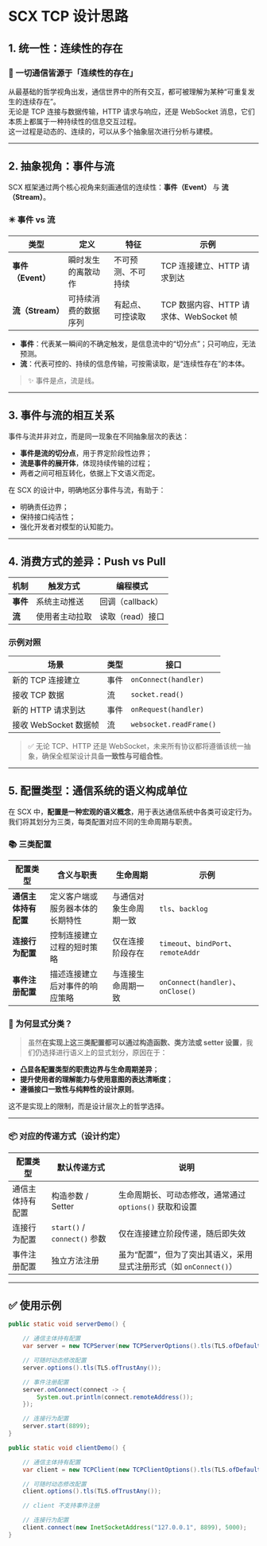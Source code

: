 # SCX TCP 设计思路

## 1. 统一性：连续性的存在

### 🌟 一切通信皆源于「连续性的存在」

从最基础的哲学视角出发，通信世界中的所有交互，都可被理解为某种“可重复发生的连续存在”。  
无论是 TCP 连接与数据传输，HTTP 请求与响应，还是 WebSocket 消息，它们本质上都属于一种持续性的信息交互过程。  
这一过程是动态的、连续的，可以从多个抽象层次进行分析与建模。

---

## 2. 抽象视角：事件与流

SCX 框架通过两个核心视角来刻画通信的连续性：**事件（Event）** 与 **流（Stream）**。

### ✴️ 事件 vs 流

| 类型            | 定义         | 特征        | 示例                            |
|---------------|------------|-----------|-------------------------------|
| **事件（Event）** | 瞬时发生的离散动作  | 不可预测、不可持续 | TCP 连接建立、HTTP 请求到达            |
| **流（Stream）** | 可持续消费的数据序列 | 有起点、可控读取  | TCP 数据内容、HTTP 请求体、WebSocket 帧 |

- **事件**：代表某一瞬间的不确定触发，是信息流中的“切分点”；只可响应，无法预测。
- **流**：代表可控的、持续的信息传输，可按需读取，是“连续性存在”的本体。

> ✨ 事件是点，流是线。

---

## 3. 事件与流的相互关系

事件与流并非对立，而是同一现象在不同抽象层次的表达：

- **事件是流的切分点**，用于界定阶段性边界；
- **流是事件的展开体**，体现持续传输的过程；
- 两者之间可相互转化，依据上下文语义而定。

在 SCX 的设计中，明确地区分事件与流，有助于：

- 明确责任边界；
- 保持接口纯洁性；
- 强化开发者对模型的认知能力。

---

## 4. 消费方式的差异：Push vs Pull

| 机制     | 触发方式    | 编程模式         |
|--------|---------|--------------|
| **事件** | 系统主动推送  | 回调（callback） |
| **流**  | 使用者主动拉取 | 读取（read）接口   |

### 示例对照

| 场景               | 类型 | 接口                      |
|------------------|----|-------------------------|
| 新的 TCP 连接建立      | 事件 | `onConnect(handler)`    |
| 接收 TCP 数据        | 流  | `socket.read()`         |
| 新的 HTTP 请求到达     | 事件 | `onRequest(handler)`    |
| 接收 WebSocket 数据帧 | 流  | `websocket.readFrame()` |

> ✅ 无论 TCP、HTTP 还是 WebSocket，未来所有协议都将遵循该统一抽象，确保全框架设计具备**一致性与可组合性**。

---

## 5. 配置类型：通信系统的语义构成单位

在 SCX 中，**配置是一种宏观的语义概念**，用于表达通信系统中各类可设定行为。我们将其划分为三类，每类配置对应不同的生命周期与职责。

### 📚 三类配置

| 配置类型         | 含义与职责            | 生命周期        | 示例                                |
|--------------|------------------|-------------|-----------------------------------|
| **通信主体持有配置** | 定义客户端或服务器本体的长期特性 | 与通信对象生命周期一致 | `tls`、`backlog`                   |
| **连接行为配置**   | 控制连接建立过程的短时策略    | 仅在连接阶段存在    | `timeout`、`bindPort`、`remoteAddr` |
| **事件注册配置**   | 描述连接建立后对事件的响应策略  | 与连接生命周期一致   | `onConnect(handler)`、`onClose()`  |

### 🧩 为何显式分类？

> 虽然**在实现上这三类配置都可以通过构造函数、类方法或 setter 设置**，我们仍选择进行语义上的显式划分，原因在于：

- **凸显各配置类型的职责边界与生命周期差异**；
- **提升使用者的理解能力与使用意图的表达清晰度**；
- **遵循接口一致性与纯粹性的设计原则**。

这不是实现上的限制，而是设计层次上的哲学选择。

---

### 📦 对应的传递方式（设计约定）

| 配置类型     | 默认传递方式                     | 说明                                        |
|----------|----------------------------|-------------------------------------------|
| 通信主体持有配置 | 构造参数 / Setter              | 生命周期长、可动态修改，通常通过 `options()` 获取和设置        |
| 连接行为配置   | `start()` / `connect()` 参数 | 仅在连接建立阶段传递，随后即失效                          |
| 事件注册配置   | 独立方法注册                     | 虽为“配置”，但为了突出其语义，采用显式注册形式（如 `onConnect()`） |

---

## ✅ 使用示例

```java
public static void serverDemo() {

    // 通信主体持有配置
    var server = new TCPServer(new TCPServerOptions().tls(TLS.ofDefault()));

    // 可随时动态修改配置
    server.options().tls(TLS.ofTrustAny());

    // 事件注册配置
    server.onConnect(connect -> {
        System.out.println(connect.remoteAddress());
    });

    // 连接行为配置
    server.start(8899);
}

public static void clientDemo() {

    // 通信主体持有配置
    var client = new TCPClient(new TCPClientOptions().tls(TLS.ofDefault()));

    // 可随时动态修改配置
    client.options().tls(TLS.ofTrustAny());

    // client 不支持事件注册

    // 连接行为配置
    client.connect(new InetSocketAddress("127.0.0.1", 8899), 5000);
}
```
